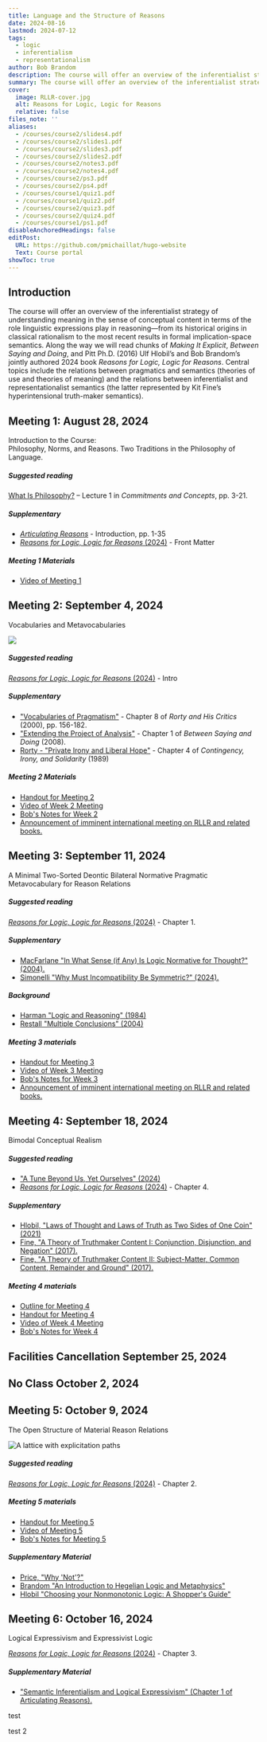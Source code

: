 ```yaml
---
title: Language and the Structure of Reasons
date: 2024-08-16
lastmod: 2024-07-12
tags:
  - logic
  - inferentialism
  - representationalism
author: Bob Brandom
description: The course will offer an overview of the inferentialist strategy of understanding meaning in the sense of conceptual content in terms of the role linguistic expressions play in reasoning.
summary: The course will offer an overview of the inferentialist strategy of understanding meaning in the sense of conceptual content in terms of the role linguistic expressions play in reasoning—from its historical origins in classical rationalism to the most recent results in formal implication-space semantics. Along the way we will read chunks of *Making It Explicit*, *Between Saying and Doing*, and Pitt Ph.D. (2016) Ulf Hlobil’s and Bob Brandom’s jointly authored 2024 book *Reasons for Logic, Logic for Reasons*.
cover:
  image: RLLR-cover.jpg
  alt: Reasons for Logic, Logic for Reasons
  relative: false
files_note: ''
aliases:
  - /courses/course2/slides4.pdf
  - /courses/course2/slides1.pdf
  - /courses/course2/slides3.pdf
  - /courses/course2/slides2.pdf
  - /courses/course2/notes3.pdf
  - /courses/course2/notes4.pdf
  - /courses/course2/ps3.pdf
  - /courses/course2/ps4.pdf
  - /courses/course1/quiz1.pdf
  - /courses/course1/quiz2.pdf
  - /courses/course2/quiz3.pdf
  - /courses/course2/quiz4.pdf
  - /courses/course1/ps1.pdf
disableAnchoredHeadings: false
editPost:
  URL: https://github.com/pmichaillat/hugo-website
  Text: Course portal
showToc: true
---
```

## Introduction

The course will offer an overview of the inferentialist strategy of understanding meaning in the sense of conceptual content in terms of the role linguistic expressions play in reasoning—from its historical origins in classical rationalism to the most recent results in formal implication-space semantics. Along the way we will read chunks of _Making It Explicit_, _Between Saying and Doing_, and Pitt Ph.D. (2016) Ulf Hlobil’s and Bob Brandom’s jointly authored 2024 book _Reasons for Logic, Logic for Reasons_. Central topics include the relations between pragmatics and semantics (theories of use and theories of meaning) and the relations between inferentialist and representationalist semantics (the latter represented by Kit Fine’s hyperintensional truth-maker semantics).

## Meeting 1: August 28, 2024

Introduction to the Course: <br>
Philosophy, Norms, and Reasons. Two Traditions in the Philosophy of Language.

##### Suggested reading

[What Is Philosophy?](https://meeting1/Commitments.pdf) – Lecture 1 in _Commitments and Concepts_, pp. 3-21.

##### Supplementary

- [_Articulating Reasons_](https://meeting1/Articulating.pdf) - Introduction, pp. 1-35
- [_Reasons for Logic, Logic for Reasons_ (2024)](https://meeting1/RLLR-front.pdf) - Front Matter

##### Meeting 1 Materials

- [Video of Meeting 1](https://pitt.hosted.panopto.com/Panopto/Pages/Viewer.aspx?id=b3bfdf63-32dd-4111-baf1-b20501213162)

## Meeting 2: September 4, 2024

Vocabularies and Metavocabularies

![](meeting2/Pragmatic.png)

##### Suggested reading

[_Reasons for Logic, Logic for Reasons_ (2024)](https://meeting2/RLLR-intro.pdf) - Intro

##### Supplementary

- ["Vocabularies of Pragmatism"](https://meeting2/Brandom-Rorty.pdf) - Chapter 8 of _Rorty and His Critics_ (2000), pp. 156-182.
- ["Extending the Project of Analysis"](https://meeting2/BSD.pdf) - Chapter 1 of _Between Saying and Doing_ (2008).
- [Rorty - "Private Irony and Liberal Hope"](https://meeting2/Rorty-CIS.pdf) - Chapter 4 of _Contingency, Irony, and Solidarity_ (1989)

##### Meeting 2 Materials

- [Handout for Meeting 2](https://meeting2/Week2-notes.pdf)
- [Video of Week 2 Meeting](https://pitt.hosted.panopto.com/Panopto/Pages/Viewer.aspx?id=a09ca9db-7580-4936-b56a-b1e2017eeb72)
- [Bob's Notes for Week 2](https://meeting2/Week2-notes.pdf)
- [Announcement of imminent international meeting on RLLR and related books.](https://sce-cse.recherche.usherbrooke.ca/2024-annual-booklaunch/)

## Meeting 3: September 11, 2024

A Minimal Two-Sorted Deontic Bilateral Normative Pragmatic Metavocabulary for Reason Relations

##### Suggested reading

[_Reasons for Logic, Logic for Reasons_ (2024)](https://meeting3/RLLR-1.pdf) - Chapter 1.

##### Supplementary

- [MacFarlane "In What Sense (if Any) Is Logic Normative for Thought?" (2004).](https://meeting3/Macfarlane.pdf)
- [Simonelli "Why Must Incompatibility Be Symmetric?" (2024).](https://meeting3/Simonelli.pdf)

##### Background

- [Harman "Logic and Reasoning" (1984)](https://meeting3/Harman.pdf)
- [Restall "Multiple Conclusions" (2004)](https://meeting3/Restall.pdf)

##### Meeting 3 materials

- [Handout for Meeting 3](https://meeting3/Week3-notes.pdf)
- [Video of Week 3 Meeting](https://pitt.hosted.panopto.com/Panopto/Pages/Viewer.aspx?id=565f3290-5e6b-4645-808a-b1e80160d139)
- [Bob's Notes for Week 3](https://meeting3/Week3-notes.pdf)
- [Announcement of imminent international meeting on RLLR and related books.](https://sce-cse.recherche.usherbrooke.ca/2024-annual-booklaunch/)

## Meeting 4: September 18, 2024

Bimodal Conceptual Realism

##### Suggested reading

- ["A Tune Beyond Us, Yet Ourselves" (2024)](https://meeting4/Brandom-ATBUYO.pdf)
- [_Reasons for Logic, Logic for Reasons_ (2024)](https://meeting4/RLLR-4.pdf) - Chapter 4.

##### Supplementary

- [Hlobil, "Laws of Thought and Laws of Truth as Two Sides of One Coin" (2021)](https://meeting4/Hlobil-Laws.pdf)
- [Fine, "A Theory of Truthmaker Content I: Conjunction, Disjunction, and Negation" (2017).](https://meeting4/Fine-TM1.pdf)
- [Fine, "A Theory of Truthmaker Content II: Subject-Matter, Common Content, Remainder and Ground" (2017).](https://meeting4/Fine-TM2.pdf)

##### Meeting 4 materials

- [Outline for Meeting 4](https://meeting4/Week4-outline.pdf)
- [Handout for Meeting 4](https://meeting4/Week4-handout.pdf)
- [Video of Week 4 Meeting](https://pitt.hosted.panopto.com/Panopto/Pages/Viewer.aspx?id=5d842cdc-dc45-4724-967e-b1ef01514a47)
- [Bob's Notes for Week 4](https://meeting4/Week4-notes.pdf)

## Facilities Cancellation September 25, 2024

## No Class October 2, 2024

## Meeting 5: October 9, 2024

The Open Structure of Material Reason Relations

![A lattice with explicitation paths](meeting5/Explicitator.jpg "Explicitation paths")

##### Suggested reading

[_Reasons for Logic, Logic for Reasons_ (2024)](https://meeting3/RLLR-1.pdf) - Chapter 2.

##### Meeting 5 materials

- [Handout for Meeting 5](https://meeting5/Week5-handout.pdf)
- [Video of Meeting 5](https://pitt.hosted.panopto.com/Panopto/Pages/Viewer.aspx?id=584cfd9a-c499-48cf-b975-b205011dbc1a)
- [Bob's Notes for Meeting 5](https://meeting5/Week5-notes.pdf)

##### Supplementary Material

- [Price, "Why 'Not'?"](https://meeting5/Price-WN.pdf)
- [Brandom "An Introduction to Hegelian Logic and Metaphysics"](https://meeting5/Brandom-UOSTN.pdf)
- [Hlobil "Choosing your Nonmonotonic Logic: A Shopper's Guide"](https://meeting5/Hlobil-NL.pdf)

## Meeting 6: October 16, 2024

Logical Expressivism and Expressivist Logic

[_Reasons for Logic, Logic for Reasons_ (2024)](https://meeting6/RLLR-3.pdf) - Chapter 3.

##### Supplementary Material

- ["Semantic Inferentialism and Logical Expressivism" (Chapter 1 of Articulating Reasons).](https://meeting6/Brandom-AR.pdf)

test

test 2
